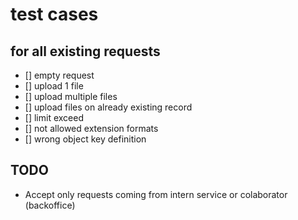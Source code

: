 # test cases
## for all existing requests

- [] empty request
- [] upload 1 file
- [] upload multiple files
- [] upload files on already existing record
- [] limit exceed
- [] not allowed extension formats
- [] wrong object key definition

## TODO
- Accept only requests coming from intern service or colaborator (backoffice)
